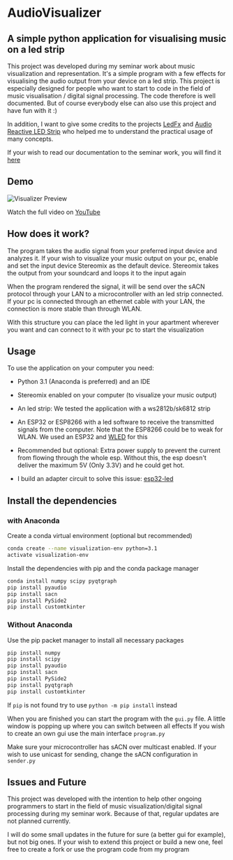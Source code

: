 
# AudioVisualizer 

## A simple python application for visualising music on a led strip

This project was developed during my seminar work about music visualization and representation. It's a simple program with 
a few effects for visualising the audio output from your device on a led strip.
This project is especially designed for people who want to start to code in the field of music visualisation / digital signal processing.
The code therefore is well documented.
But of course everybody else can also use this project and have fun with it :)

In addition, I want to give some credits to the projects [LedFx](https://github.com/LedFx/LedFx) and [Audio Reactive LED Strip](https://github.com/scottlawsonbc/audio-reactive-led-strip)
who helped me to understand the practical usage of many concepts.

If your wish to read our documentation to the seminar work, you will find it [here](SeminarkursDokumentation.pdf)

## Demo

![Visualizer Preview](preview.gif)

Watch the full video on [YouTube](https://www.youtube.com/watch?v=M1xNktjkvWU)

## How does it work?

The program takes the audio signal from your preferred input device and analyzes it. If your wish to visualize your music output on your pc, enable and set the input device Stereomix as the default device.
Stereomix takes the output from your soundcard and loops it to the input again

When the program rendered the signal, it will be send over the sACN protocol through your LAN to a microcontroller with an led strip connected. If your pc is connected through an ethernet cable with your LAN, the connection is more stable than through WLAN.

With this structure you can place the led light in your apartment wherever you want and can connect to it with your pc to start the visualization 

## Usage 

To use the application on your computer you need: 

- Python 3.1 (Anaconda is preferred) and an IDE 
- Stereomix enabled on your computer (to visualize your music output)
- An led strip: We tested the application with a ws2812b/sk6812 strip
- An ESP32 or ESP8266 with a led software to receive the transmitted signals from the computer. Note that the ESP8266 could be to weak for WLAN.
  We used an ESP32 and 
  [WLED](https://github.com/Aircoookie/WLED) for this


- Recommended but optional: Extra power supply to prevent the current from flowing through the whole esp. Without this, the esp doesn't deliver the maximum 5V (Only 3.3V) and he could get hot.
- I build an adapter circuit to solve this issue: [esp32-led](https://github.com/felix0351z/esp32-led)

## Install the dependencies 

### with Anaconda

Create a conda virtual environment (optional but recommended)
```bash
conda create --name visualization-env python=3.1
activate visualization-env
```

Install the dependencies with pip and the conda package manager
```bash
conda install numpy scipy pyqtgraph
pip install pyaudio
pip install sacn
pip install PySide2
pip install customtkinter
```

### Without Anaconda

Use the pip packet manager to install all necessary packages
```bash
pip install numpy
pip install scipy
pip install pyaudio
pip install sacn
pip install PySide2
pip install pyqtgraph
pip install customtkinter
```

If `pip` is not found try to use `python -m pip install` instead

When you are finished you can start the program with the `gui.py` file.
A little window is popping up where you can switch between all effects
If you wish to create an own gui use the main interface `program.py`

Make sure your microcontroller has sACN over multicast enabled. If your wish to use unicast for sending, change the sACN configuration in `sender.py`

## Issues and Future

This project was developed with the intention to help other ongoing programmers to start in the field of music visualization/digital signal processing during my seminar work.
Because of that, regular updates are not planned currently. 

I will do some small updates in the future for sure (a better gui for example), but not big ones.
If your wish to extend this project or build a new one, feel free to create a fork or use the program code from my program







